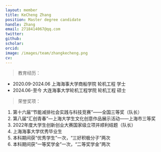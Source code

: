 ```yaml
---
layout: member
title: KeCheng Zhang
position: Master degree candidate
handle: Zhang
email: 2718414067@qq.com
twitter: 
github: 
scholar:
orcid: 
image: /images/team/zhangkecheng.png
cv: 
---
```



> 教育经历：

- 2020.09-2024.06 上海海事大学商船学院 轮机工程 学士
- 2024.06-至今 大连海事大学轮机工程学院 轮机工程 硕士

> 荣誉奖项：

1.	第十六届“节能减排社会实践与科技竞赛”——全国三等奖（队长）
2.	第八届“汇创青春”—上海大学生文化创意作品展示活动——上海市三等奖
3.	2022年度大学生创新创业大赛国家级立项并顺利结题（队长）
4.	上海海事大学优秀毕业生
5.	本科期间获“优秀学生”一次，“三好积极分子”两次
6.	本科期间获“一等奖学金”一次，“二等奖学金”两次
